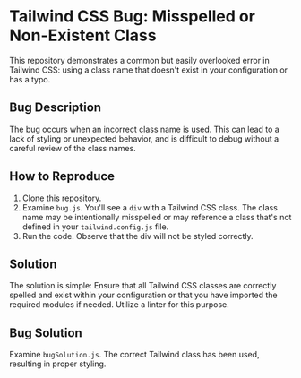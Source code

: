 # Tailwind CSS Bug: Misspelled or Non-Existent Class

This repository demonstrates a common but easily overlooked error in Tailwind CSS: using a class name that doesn't exist in your configuration or has a typo.

## Bug Description
The bug occurs when an incorrect class name is used.  This can lead to a lack of styling or unexpected behavior, and is difficult to debug without a careful review of the class names.

## How to Reproduce
1. Clone this repository.
2. Examine `bug.js`. You'll see a `div` with a Tailwind CSS class.  The class name may be intentionally misspelled or may reference a class that's not defined in your `tailwind.config.js` file.
3. Run the code. Observe that the div will not be styled correctly.

## Solution
The solution is simple: Ensure that all Tailwind CSS classes are correctly spelled and exist within your configuration or that you have imported the required modules if needed.  Utilize a linter for this purpose.

## Bug Solution
Examine `bugSolution.js`.  The correct Tailwind class has been used, resulting in proper styling.